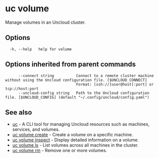 # uc volume

Manage volumes in an Uncloud cluster.

## Options

```
  -h, --help   help for volume
```

## Options inherited from parent commands

```
      --connect string          Connect to a remote cluster machine without using the Uncloud configuration file. [$UNCLOUD_CONNECT]
                                Format: [ssh://]user@host[:port] or tcp://host:port
      --uncloud-config string   Path to the Uncloud configuration file. [$UNCLOUD_CONFIG] (default "~/.config/uncloud/config.yaml")
```

## See also

* [uc](uc.md)	 - A CLI tool for managing Uncloud resources such as machines, services, and volumes.
* [uc volume create](uc_volume_create.md)	 - Create a volume on a specific machine.
* [uc volume inspect](uc_volume_inspect.md)	 - Display detailed information on a volume.
* [uc volume ls](uc_volume_ls.md)	 - List volumes across all machines in the cluster.
* [uc volume rm](uc_volume_rm.md)	 - Remove one or more volumes.

